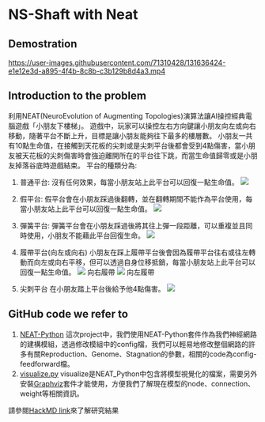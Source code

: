 
# NS-Shaft with Neat
## Demostration


https://user-images.githubusercontent.com/71310428/131636424-e1e12e3d-a895-4f4b-8c8b-c3b129b8d4a3.mp4


## Introduction to the problem 
利用NEAT(NeuroEvolution of Augmenting Topologies)演算法讓AI操控經典電腦遊戲「小朋友下樓梯」。
遊戲中，玩家可以操控左右方向鍵讓小朋友向左或向右移動，隨著平台不斷上升，目標是讓小朋友能夠往下最多的樓層數。
小朋友一共有10點生命值，在接觸到天花板的尖刺或是尖刺平台後都會受到4點傷害，當小朋友被天花板的尖刺傷害時會強迫離開所在的平台往下跳，而當生命值歸零或是小朋友掉落谷底時遊戲結束。
平台的種類分為:
1. 普通平台:
沒有任何效果，每當小朋友站上此平台可以回復一點生命值。
![](https://i.imgur.com/GrQFB9N.png)
2. 假平台:
假平台會在小朋友踩過後翻轉，並在翻轉期間不能作為平台使用，每當小朋友站上此平台可以回復一點生命值。
![](https://i.imgur.com/MIvhxAe.png)
3. 彈簧平台:
彈簧平台會在小朋友踩過後將其往上彈一段距離，可以重複並且同時使用，小朋友不能藉此平台回復生命。
![](https://i.imgur.com/HlHWpE9.png)

4. 履帶平台(向左或向右)
小朋友在踩上履帶平台後會因為履帶平台往右或往左轉動而向左或向右平移，但可以透過自身位移抵銷，每當小朋友站上此平台可以回復一點生命值。
![](https://i.imgur.com/m9nisUu.png) 
向右履帶
![](https://i.imgur.com/0HWEyut.png)
向左履帶
5. 尖刺平台
在小朋友踏上平台後給予他4點傷害。
![](https://i.imgur.com/prNjzT5.png)




## GitHub code we refer to 
1. [NEAT-Python](https://github.com/CodeReclaimers/neat-python/blob/master/docs/index.rst)
這次project中，我們使用NEAT-Python套件作為我們神經網路的建構模組，透過修改模組中的config檔，我們可以輕易地修改整個網路的許多有關Reproduction、Genome、Stagnation的參數，相關的code為config-feedforward檔。
2. [visualize.py](https://github.com/CodeReclaimers/neat-python/blob/master/examples/xor/visualize.py?fbclid=IwAR2UfJ_GkPcvN0Hen4RpTXbQbcZD_YSSh7mSYZ66Z1cAsatyfJbUycOnkLg)
visualize是NEAT_Python中包含將模型視覺化的檔案，需要另外安裝[Graphviz](https://graphviz.org/)套件才能使用，方便我們了解現在模型的node、connection、weight等相關資訊。

請參閱[HackMD link](https://hackmd.io/@libao3128/S1tc3yGnO)來了解研究結果
